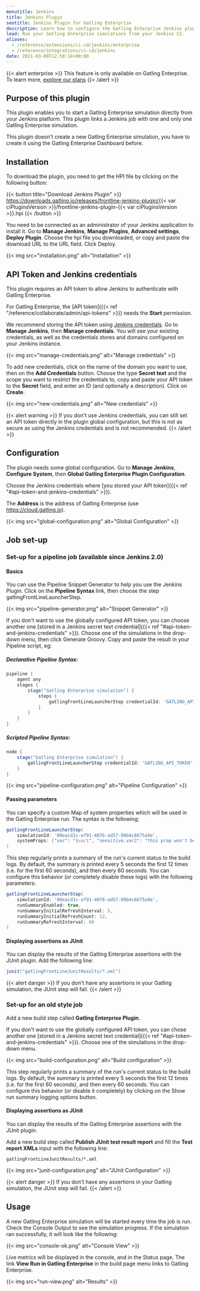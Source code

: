 ```yaml
---
menutitle: Jenkins
title: Jenkins Plugin
seotitle: Jenkins Plugin for Gatling Enterprise
description: Learn how to configure the Gatling Enterprise Jenkins plugin and run your simulations.
lead: Run your Gatling Enterprise simulations from your Jenkins CI.
aliases:
  - /reference/extensions/ci-cd/jenkins/enterprise
  - /reference/integrations/ci-cd/jenkins
date: 2021-03-08T12:50:14+00:00
---
```


{{< alert enterprise >}}
This feature is only available on Gatling Enterprise. To learn more, [explore our plans](https://gatling.io/pricing?utm_source=docs)
{{< /alert >}}

## Purpose of this plugin

This plugin enables you to start a Gatling Enterprise simulation directly from your Jenkins platform. This plugin links a Jenkins job with one and only one Gatling Enterprise simulation.

This plugin doesn't create a new Gatling Enterprise simulation, you have to create it using the Gatling Enterprise Dashboard before.

## Installation

To download the plugin, you need to get the HPI file by clicking on the following button:

{{< button title="Download Jenkins Plugin" >}}
https://downloads.gatling.io/releases/frontline-jenkins-plugin/{{< var ciPluginsVersion >}}/frontline-jenkins-plugin-{{< var ciPluginsVersion >}}.hpi
{{< /button >}}

You need to be connected as an administrator of your Jenkins application to install it. Go to **Manage Jenkins**, **Manage Plugins**, **Advanced settings**, **Deploy Plugin**. Choose the hpi file you downloaded, or copy and paste the download URL to the URL field. Click Deploy.

{{< img src="installation.png" alt="Installation" >}}

## API Token and Jenkins credentials

This plugin requires an API token to allow Jenkins to authenticate with Gatling Enterprise.

For Gatling Enterprise, the [API token]({{< ref "/reference/collaborate/admin/api-tokens" >}}) needs the **Start** permission.

We recommend storing the API token using [Jenkins credentials](https://www.jenkins.io/doc/book/using/using-credentials/). Go to **Manage Jenkins**, then **Manage credentials**. You will see your existing credentials, as well as the credentials stores and domains configured on your Jenkins instance.

{{< img src="manage-credentials.png" alt="Manage credentials" >}}

To add new credentials, click on the name of the domain you want to use, then on the **Add Credentials** button. Choose the type **Secret text** and the scope you want to restrict the credentials to, copy and paste your API token to the **Secret** field, and enter an ID (and optionally a description). Click on **Create**.

{{< img src="new-credentials.png" alt="New credentials" >}}

{{< alert warning >}}
If you don't use Jenkins credentials, you can still set an API token directly in the plugin global configuration, but this is not as secure as using the Jenkins credentials and is not recommended.
{{< /alert >}}

## Configuration

The plugin needs some global configuration. Go to **Manage Jenkins**, **Configure System**, then **Global Gatling Enterprise Plugin Configuration**.

Choose the Jenkins credentials where [you stored your API token]({{< ref "#api-token-and-jenkins-credentials" >}}).

The **Address** is the address of Gatling Enterprise (use https://cloud.gatling.io).

{{< img src="global-configuration.png" alt="Global Configuration" >}}

## Job set-up

### Set-up for a pipeline job (available since Jenkins 2.0)

#### Basics

You can use the Pipeline Snippet Generator to help you use the Jenkins Plugin. Click on the **Pipeline Syntax** link, then choose the step gatlingFrontLineLauncherStep.

{{< img src="pipeline-generator.png" alt="Snippet Generator" >}}

If you don't want to use the globally configured API token, you can choose another one [stored in a Jenkins secret text credential]({{< ref "#api-token-and-jenkins-credentials" >}}). Choose one of the simulations in the drop-down menu, then click Generate Groovy. Copy and paste the result in your Pipeline script, eg:

##### Declarative Pipeline Syntax:
```groovy
pipeline {
    agent any
    stages {
        stage("Gatling Enterprise simulation") {
            steps {
                gatlingFrontLineLauncherStep credentialId: 'GATLING_API_TOKEN', simulationId: '00eacd1c-ef91-4076-ad57-99b4c6675a9e'
            }
        }
    }
}
```

##### Scripted Pipeline Syntax:
```groovy
node {
    stage("Gatling Enterprise simulation") {
        gatlingFrontLineLauncherStep credentialId: 'GATLING_API_TOKEN', simulationId: '00eacd1c-ef91-4076-ad57-99b4c6675a9e'
    }
}
```
{{< img src="pipeline-configuration.png" alt="Pipeline Configuration" >}}

#### Passing parameters

You can specify a custom Map of system properties which will be used in the Gatling Enterprise run. The syntax is the following:

```groovy
gatlingFrontLineLauncherStep(
    simulationId: '00eacd1c-ef91-4076-ad57-99b4c6675a9e',
    systemProps: ["var": "$var1", "sensitive.var2": "this prop won't be displayed in the run snapshot"]
)
```

This step regularly prints a summary of the run's current status to the build logs. By default, the summary is printed every 5 seconds the first 12 times (i.e. for the first 60 seconds), and then every 60 seconds. You can configure this behavior (or completely disable these logs) with the following parameters:

```groovy
gatlingFrontLineLauncherStep(
    simulationId: '00eacd1c-ef91-4076-ad57-99b4c6675a9e',
    runSummaryEnabled: true,
    runSummaryInitialRefreshInterval: 5,
    runSummaryInitialRefreshCount: 12,
    runSummaryRefreshInterval: 60
)
```

#### Displaying assertions as JUnit

You can display the results of the Gatling Enterprise assertions with the JUnit plugin. Add the following line:
```groovy
junit("gatlingFrontLineJunitResults/*.xml")
```

{{< alert danger >}}
If you don't have any assertions in your Gatling simulation, the JUnit step will fail.
{{< /alert >}}

### Set-up for an old style job

Add a new build step called **Gatling Enterprise Plugin**.

If you don't want to use the globally configured API token, you can chose another one [stored in a Jenkins secret text credential]({{< ref "#api-token-and-jenkins-credentials" >}}). Choose one of the simulations in the drop-down menu.

{{< img src="build-configuration.png" alt="Build configuration" >}}

This step regularly prints a summary of the run's current status to the build logs. By default, the summary is printed every 5 seconds the first 12 times (i.e. for the first 60 seconds), and then every 60 seconds. You can configure this behavior (or disable it completely) by clicking on the Show run summary logging options button.

#### Displaying assertions as JUnit

You can display the results of the Gatling Enterprise assertions with the JUnit plugin.

Add a new build step called **Publish JUnit test result report** and fill the **Test report XMLs** input with the following line:

`gatlingFrontLineJunitResults/*.xml`

{{< img src="junit-configuration.png" alt="JUnit Configuration" >}}

{{< alert danger >}}
If you don't have any assertions in your Gatling simulation, the JUnit step will fail.
{{< /alert >}}

## Usage

A new Gatling Enterprise simulation will be started every time the job is run. Check the Console Output to see the simulation progress. If the simulation ran successfully, it will look like the following:

{{< img src="console-ok.png" alt="Console View" >}}

Live metrics will be displayed in the console, and in the Status page. The link **View Run in Gatling Enterprise** in the build page menu links to Gatling Enterprise.

{{< img src="run-view.png" alt="Results" >}}
